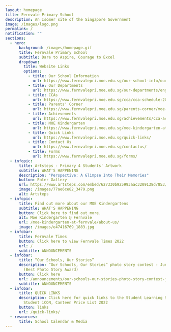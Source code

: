 ```yaml
---
layout: homepage
title: Fernvale Primary School
description: An Isomer site of the Singapore Government
image: /images/logo.png
permalink: /
notification: ""
sections:
  - hero:
      background: /images/homepage.gif
      title: Fernvale Primary School
      subtitle: Dare to Aspire, Courage to Excel
      dropdown:
        title: Website Links
        options:
          - title: Our School Information
            url: https://www.fernvalepri.moe.edu.sg/our-school-info/our-crest/
          - title: Our Departments
            url: https://www.fernvalepri.moe.edu.sg/our-departments/english-language/
          - title: CCAs
            url: https://www.fernvalepri.moe.edu.sg/cca/cca-schedule-2023/
          - title: Parents' Corner
            url: https://www.fernvalepri.moe.edu.sg/parents-corner/moe-sexuality-education-information-for-parents/
          - title: Achievements
            url: https://www.fernvalepri.moe.edu.sg/achievements/cca-academic-achievements/
          - title: MOE Kindergarten
            url: https://www.fernvalepri.moe.edu.sg/moe-kindergarten-at-fernvale/about-us/
          - title: Quick Links
            url: https://www.fernvalepri.moe.edu.sg/quick-links/
          - title: Contact Us
            url: https://www.fernvalepri.moe.edu.sg/contactus/
          - title: Forms
            url: https://www.fernvalepri.moe.edu.sg/forms/
  - infopic:
      title: Artsteps - Primary 4 Students' Artwork
      subtitle: WHAT'S HAPPENING
      description: "Perspective: A Glimpse Into Their Memories"
      button: Enter Gallery
      url: https://www.artsteps.com/embed/627330b925993aac3209138d/853/480
      image: /images/77ae6ce82_3479.png
      alt: Artsteps
  - infopic:
      title: Find out more about our MOE Kindergartens
      subtitle: WHAT'S HAPPENING
      button: Click here to find out more.
      alt: Moe Kindergarten @ Fernvale
      url: /moe-kindergarten-at-fernvale/about-us/
      image: /images/e47416769_1883.jpg
  - infobar:
      title: Fernvale Times
      button: Click here to view Fernvale Times 2022
      url: /
      subtitle: ANNOUNCEMENTS
  - infobar:
      title: “Our Schools, Our Stories”
      description: “Our Schools, Our Stories” photo story contest - Junior Category
        (Best Photo Story Award)
      button: Click here
      url: /announcements/our-schools-our-stories-photo-story-contest-junior-category-best-photo-story-award/
      subtitle: ANNOUNCEMENTS
  - infobar:
      title: QUICK LINKS
      description: Click here for quick links to the Student Learning Space (SLS),
        Student iCON, Canteen Price List 2022
      button: links
      url: /quick-links/
  - resources:
      title: School Calendar & Media
---
```

